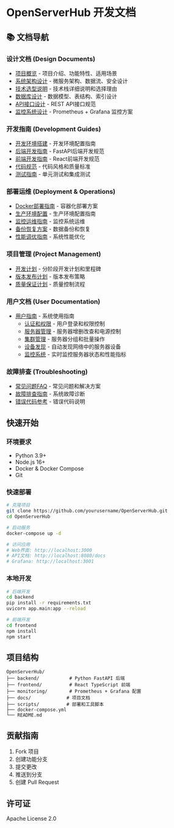 # OpenServerHub 开发文档

## 📚 文档导航

### 设计文档 (Design Documents)
- [项目概览](./design/01-project-overview.md) - 项目介绍、功能特性、适用场景
- [系统架构设计](./design/02-system-architecture.md) - 微服务架构、数据流、安全设计
- [技术选型说明](./design/03-technology-stack.md) - 技术栈详细说明和选择理由
- [数据库设计](./design/04-database-design.md) - 数据模型、表结构、索引设计
- [API接口设计](./design/05-api-design.md) - REST API接口规范
- [监控系统设计](./design/06-monitoring-system.md) - Prometheus + Grafana 监控方案

### 开发指南 (Development Guides)
- [开发环境搭建](./development/01-environment-setup.md) - 开发环境配置指南
- [后端开发指南](./development/02-backend-guide.md) - FastAPI后端开发规范
- [前端开发指南](./development/03-frontend-guide.md) - React前端开发规范
- [代码规范](./development/04-coding-standards.md) - 代码风格和质量标准
- [测试指南](./development/05-testing-guide.md) - 单元测试和集成测试

### 部署运维 (Deployment & Operations)
- [Docker部署指南](./deployment/01-docker-deployment.md) - 容器化部署方案
- [生产环境配置](./deployment/02-production-config.md) - 生产环境配置指南
- [监控运维指南](./deployment/03-monitoring-ops.md) - 监控系统运维
- [备份恢复方案](./deployment/04-backup-recovery.md) - 数据备份和恢复
- [性能调优指南](./deployment/05-performance-tuning.md) - 系统性能优化

### 项目管理 (Project Management)
- [开发计划](./management/01-development-plan.md) - 分阶段开发计划和里程碑
- [版本发布计划](./management/02-release-plan.md) - 版本发布策略
- [质量保证计划](./management/03-quality-assurance.md) - 质量控制流程

### 用户文档 (User Documentation)
- [用户指南](./user/) - 系统使用指南
  - [认证和权限](./user/01-authentication.md) - 用户登录和权限控制
  - [服务器管理](./user/02-server-management.md) - 服务器增删改查和电源控制
  - [集群管理](./user/03-cluster-management.md) - 服务器分组和批量操作
  - [设备发现](./user/device-discovery-guide.md) - 自动发现网络中的服务器设备
  - [监控系统](./user/monitoring/) - 实时监控服务器状态和性能指标

### 故障排查 (Troubleshooting)
- [常见问题FAQ](./troubleshooting/01-faq.md) - 常见问题和解决方案
- [故障排查指南](./troubleshooting/02-troubleshooting-guide.md) - 系统故障诊断
- [错误代码参考](./troubleshooting/03-error-codes.md) - 错误代码说明

## 快速开始

### 环境要求

- Python 3.9+
- Node.js 16+
- Docker & Docker Compose
- Git

### 快速部署

```bash
# 克隆项目
git clone https://github.com/yourusername/OpenServerHub.git
cd OpenServerHub

# 启动服务
docker-compose up -d

# 访问应用
# Web界面: http://localhost:3000
# API文档: http://localhost:8080/docs
# Grafana: http://localhost:3001
```

### 本地开发

```bash
# 后端开发
cd backend
pip install -r requirements.txt
uvicorn app.main:app --reload

# 前端开发
cd frontend
npm install
npm start
```

## 项目结构

```
OpenServerHub/
├── backend/           # Python FastAPI 后端
├── frontend/          # React TypeScript 前端
├── monitoring/        # Prometheus + Grafana 配置
├── docs/             # 项目文档
├── scripts/          # 部署和工具脚本
├── docker-compose.yml
└── README.md
```

## 贡献指南

1. Fork 项目
2. 创建功能分支
3. 提交更改
4. 推送到分支
5. 创建 Pull Request

## 许可证

Apache License 2.0